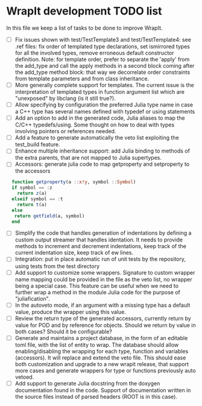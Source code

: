 # WrapIt development TODO list

In this file we keep a list of tasks to be done to improve WrapIt.

   - [ ] Fix issues shown with test/TestTemplate3 and test/TestTemplate4: see .ref files: fix order of templated type declarations, set ismirrored types for all the involved types, remove erroneous default constructor definition. Note: for template order, prefer to separate the 'apply' from the add_type and call the apply methods in a second block coming after the add_type method block: that way we decorrelate order constraints from template parameters and from class inheritance. 
   - [ ] More generally complete support for templates. The current issue is the interpretation of templated types in function argument list which are "unexposed" by libclang (is it still true?).
   - [ ] Allow specifying by configuration the preferred Julia type name in case a C++ type has several names defined with typedef or using statements
   - [ ] Add an option to add in the generated code, Julia aliases to map the C/C++ typedefs/using. Some thought on how to deal with types involving pointers or references needed.
   - [ ] Add a feature to generate automatically the veto list exploiting the test_build feature.
   - [ ] Enhance multiple inheritance support: add Julia binding to methods of the extra parents, that are not mapped to Julia supertypes.
   - [ ] Accessors: generate julia code to map getproperty and setproperty to the accessors
```julia
  function getproperty(a ::x!y, symbol ::Symbol)
  if symbol == :z
    return z(a)
  elseif symbol == :t
    return t(a)
  else
   return getfield(a, symbol)
  end
```
   - [ ] Simplify the code that handles generation of indentations by defining a custom output streamer that handles identation. It needs to provide methods to increment and decrement indentations, keep track of the current indentation size, keep track of ew lines.
   - [ ] Integration: put in place automatic run of unit tests by the repository, using tests from the test directory
   - [ ] Add support to customize some wrappers. Signature to custom wrapper name mapping could be provided in the file as the veto list, no wrapper being a special case. This feature can be useful when we need to further wrap a method in the module Julia code for the purpose of "juliafication". 
   - [ ] In the autoveto mode, if an argument with a missing type has a default value, produce the wrapper using this value.
   - [ ] Review the return type of the generated accessors, currently return by value for POD and by reference for objects. Should we return by value in both cases? Should it be configurable?
   - [ ] Generate and maintains a project database, in the form of an editable toml file, with the list of entity to wrap. The database should allow enabling/disabling the wrapping for each type, function and variables (accessors). It will replace and extend the veto file. This should ease both customization and upgrade to a new wrapit release, that support more cases and generate wrappers for type or functions previously auto vetoed.
   - [ ] Add support to generate Julia docstring from the doxygen documentation found in the code. Support of documentation written in the source files instead of parsed headers (ROOT is in this case).
